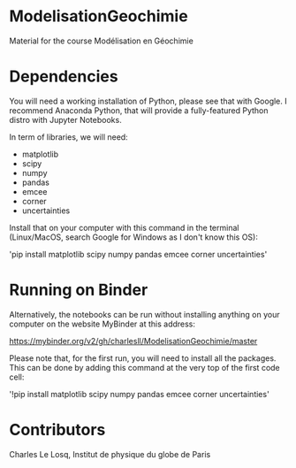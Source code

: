 # ModelisationGeochimie

Material for the course Modélisation en Géochimie

# Dependencies

You will need a working installation of Python, please see that with Google. I recommend Anaconda Python, that will provide a fully-featured Python distro with Jupyter Notebooks.

In term of libraries, we will need:
- matplotlib
- scipy
- numpy
- pandas
- emcee
- corner
- uncertainties

Install that on your computer with this command in the terminal (Linux/MacOS, search Google for Windows as I don't know this OS):

'pip install matplotlib scipy numpy pandas emcee corner uncertainties'

# Running on Binder

Alternatively, the notebooks can be run without installing anything on your computer on the website MyBinder at this address:

https://mybinder.org/v2/gh/charlesll/ModelisationGeochimie/master

Please note that, for the first run, you will need to install all the packages. This can be done by adding this command at the very top of the first code cell:

'!pip install matplotlib scipy numpy pandas emcee corner uncertainties'

# Contributors

Charles Le Losq, Institut de physique du globe de Paris
